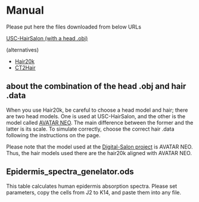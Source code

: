# Manual

Please put here the files downloaded from below URLs

[USC-HairSalon (with a head .obj)](https://huliwenkidkid.github.io/liwenhu.github.io/)


(alternatives)
- [Hair20k](https://zhouyisjtu.github.io/project_hair/hair20k.html)
- [CT2Hair]( https://github.com/facebookresearch/CT2Hair )

## about the combination of the head .obj and hair .data

When you use Hair20k, be careful to choose a head model and hair; there are two head models. One is used at USC-HairSalon, and the other is the model called [AVATAR NEO]( https://www.avatarneo.com/PinscreenGenericHeadModel.obj ).
The main difference between the former and the latter is its scale. To simulate correctly, choose the correct hair .data following the instructions on the page.

Please note that the model used at the [Digital-Salon project](https://github.com/digital-salon/Digital-Salon) is AVATAR NEO. Thus, the hair models used there are the hair20k aligned with AVATAR NEO.

## Epidermis_spectra_genelator.ods

This table calculates human epidermis absorption spectra.
Please set parameters, copy the cells from J2 to K14, and paste them into any file.